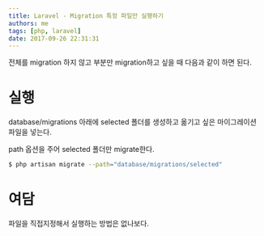 ```yaml
---
title: Laravel - Migration 특정 파일만 실행하기
authors: me
tags: [php, laravel]
date: 2017-09-26 22:31:31
---
```


전체를 migration 하지 않고 부분만 migration하고 싶을 때 다음과 같이 하면 된다.

# 실행

database/migrations 아래에 selected 폴더를 생성하고 옮기고 싶은 마이그레이션 파일을 넣는다.

path 옵션을 주어 selected 폴더만 migrate한다.

```bash
$ php artisan migrate --path="database/migrations/selected"
```

# 여담

파일을 직접지정해서 실행하는 방법은 없나보다.
